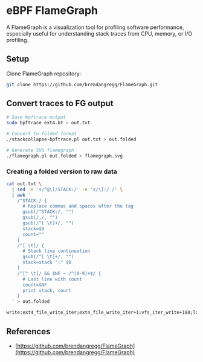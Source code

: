 # eBPF FlameGraph

A FlameGraph is a visualization tool for profiling software performance, especially useful for understanding stack traces from CPU, memory, or I/O profiling.

## Setup

Clone FlameGraph repository:

```sh
git clone https://github.com/brendangregg/FlameGraph.git
```

## Convert traces to FG output

```sh
# Save bpftrace output
sudo bpftrace ext4.bt > out.txt

# Convert to folded format
./stackcollapse-bpftrace.pl out.txt > out.folded

# Generate SVG flamegraph
./flamegraph.pl out.folded > flamegraph.svg
```

### Creating a folded version to raw data

```sh
cat out.txt \
  | sed -e 's/^@\[/STACK:/' -e 's/\]:/ /' \
  | awk '
    /^STACK:/ {
      # Replace commas and spaces after the tag
      gsub(/^STACK:/, "")
      gsub(/,/, "")
      gsub(/^[ \t]+/, "")
      stack=$0
      count=""
    }
    /^[ \t]/ {
      # Stack line continuation
      gsub(/^[ \t]+/, "")
      stack=stack ";" $0
    }
    /^[^ \t]/ && $NF ~ /^[0-9]+$/ {
      # Last line with count
      count=$NF
      print stack, count
    }
  ' > out.folded
```

```txt
write:ext4_file_write_iter;ext4_file_write_iter+1;vfs_iter_write+188;lo_write_simple.isra.0+294;do_req_filebacked+387;loop_process_work+185;loop_workfn+29;process_one_work+388;worker_thread+774;kthread+242;ret_from_fork+71;ret_from_fork_asm+27 12492
```

## References

- [https://github.com/brendangregg/FlameGraph](https://github.com/brendangregg/FlameGraph)
